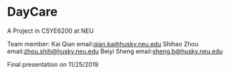 # DayCare
A Project in CSYE6200 at NEU

Team member:
Kai Qian email:qian.ka@husky.neu.edu
Shihao Zhou email:zhou.shih@husky.neu.edu
Beiyi Sheng email:sheng.b@husky.neu.edu

Final presentation on 11/25/2019
